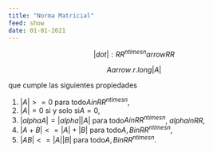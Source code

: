 ```yaml
---
title: "Norma Matricial"
feed: show
date: 01-01-2021
---
```


$$
| dot |: RR^{n times n} arrow RR
$$

$$
A arrow.r.long |A|
$$

que cumple las siguientes propiedades

1. $|A| >= 0$ para todo$A in RR^{n times n}$,
2. $|A| = 0$ si y solo si$A = 0$,
3. $|alpha A| = |alpha| |A|$ para todo$A in RR^{n times n}$, $alpha in RR$,
4. $|A + B| <= |A| + |B|$ para todo$A, B in RR^{n times n}$,
5. $|A B| <= |A| |B|$ para todo$A, B in RR^{n times n}$.
